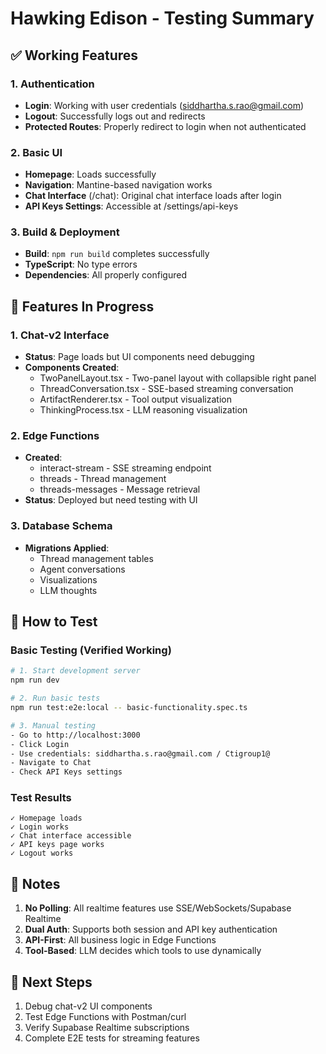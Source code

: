 # Hawking Edison - Testing Summary

## ✅ Working Features

### 1. Authentication
- **Login**: Working with user credentials (siddhartha.s.rao@gmail.com)
- **Logout**: Successfully logs out and redirects
- **Protected Routes**: Properly redirect to login when not authenticated

### 2. Basic UI
- **Homepage**: Loads successfully
- **Navigation**: Mantine-based navigation works
- **Chat Interface** (/chat): Original chat interface loads after login
- **API Keys Settings**: Accessible at /settings/api-keys

### 3. Build & Deployment
- **Build**: `npm run build` completes successfully
- **TypeScript**: No type errors
- **Dependencies**: All properly configured

## 🚧 Features In Progress

### 1. Chat-v2 Interface
- **Status**: Page loads but UI components need debugging
- **Components Created**:
  - TwoPanelLayout.tsx - Two-panel layout with collapsible right panel
  - ThreadConversation.tsx - SSE-based streaming conversation
  - ArtifactRenderer.tsx - Tool output visualization
  - ThinkingProcess.tsx - LLM reasoning visualization
  
### 2. Edge Functions
- **Created**:
  - interact-stream - SSE streaming endpoint
  - threads - Thread management
  - threads-messages - Message retrieval
- **Status**: Deployed but need testing with UI

### 3. Database Schema
- **Migrations Applied**:
  - Thread management tables
  - Agent conversations
  - Visualizations
  - LLM thoughts

## 🔧 How to Test

### Basic Testing (Verified Working)
```bash
# 1. Start development server
npm run dev

# 2. Run basic tests
npm run test:e2e:local -- basic-functionality.spec.ts

# 3. Manual testing
- Go to http://localhost:3000
- Click Login
- Use credentials: siddhartha.s.rao@gmail.com / Ctigroup1@
- Navigate to Chat
- Check API Keys settings
```

### Test Results
```
✓ Homepage loads
✓ Login works
✓ Chat interface accessible
✓ API keys page works
✓ Logout works
```

## 📝 Notes

1. **No Polling**: All realtime features use SSE/WebSockets/Supabase Realtime
2. **Dual Auth**: Supports both session and API key authentication
3. **API-First**: All business logic in Edge Functions
4. **Tool-Based**: LLM decides which tools to use dynamically

## 🚀 Next Steps

1. Debug chat-v2 UI components
2. Test Edge Functions with Postman/curl
3. Verify Supabase Realtime subscriptions
4. Complete E2E tests for streaming features